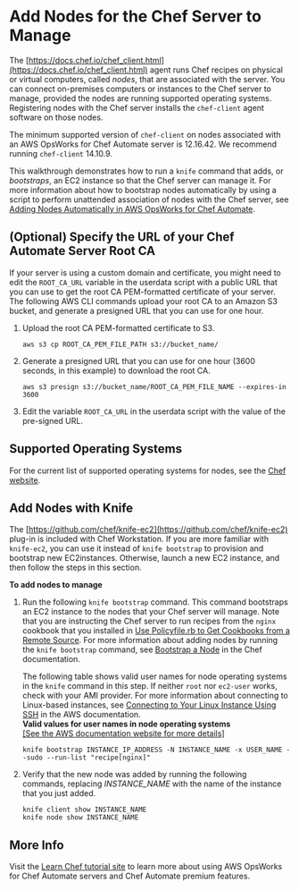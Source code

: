 # Add Nodes for the Chef Server to Manage<a name="opscm-addnodes"></a>

The [https://docs.chef.io/chef_client.html](https://docs.chef.io/chef_client.html) agent runs Chef recipes on physical or virtual computers, called *nodes*, that are associated with the server\. You can connect on\-premises computers or instances to the Chef server to manage, provided the nodes are running supported operating systems\. Registering nodes with the Chef server installs the `chef-client` agent software on those nodes\.

The minimum supported version of `chef-client` on nodes associated with an AWS OpsWorks for Chef Automate server is 12\.16\.42\. We recommend running `chef-client` 14\.10\.9\.

This walkthrough demonstrates how to run a `knife` command that adds, or *bootstraps*, an EC2 instance so that the Chef server can manage it\. For more information about how to bootstrap nodes automatically by using a script to perform unattended association of nodes with the Chef server, see [Adding Nodes Automatically in AWS OpsWorks for Chef Automate](opscm-unattend-assoc.md)\.

## \(Optional\) Specify the URL of your Chef Automate Server Root CA<a name="opscm-addnodes-customdomain"></a>

If your server is using a custom domain and certificate, you might need to edit the `ROOT_CA_URL` variable in the userdata script with a public URL that you can use to get the root CA PEM\-formatted certificate of your server\. The following AWS CLI commands upload your root CA to an Amazon S3 bucket, and generate a presigned URL that you can use for one hour\.

1. Upload the root CA PEM\-formatted certificate to S3\.

   ```
   aws s3 cp ROOT_CA_PEM_FILE_PATH s3://bucket_name/
   ```

1. Generate a presigned URL that you can use for one hour \(3600 seconds, in this example\) to download the root CA\.

   ```
   aws s3 presign s3://bucket_name/ROOT_CA_PEM_FILE_NAME --expires-in 3600
   ```

1. Edit the variable `ROOT_CA_URL` in the userdata script with the value of the pre\-signed URL\.

## Supported Operating Systems<a name="w2ab1b9c26c15c11"></a>

For the current list of supported operating systems for nodes, see the [Chef website](https://docs.chef.io/platforms.html)\.

## Add Nodes with Knife<a name="w2ab1b9c26c15c13"></a>

The [https://github.com/chef/knife-ec2](https://github.com/chef/knife-ec2) plug\-in is included with Chef Workstation\. If you are more familiar with `knife-ec2`, you can use it instead of `knife bootstrap` to provision and bootstrap new EC2instances\. Otherwise, launch a new EC2 instance, and then follow the steps in this section\.

**To add nodes to manage**

1. Run the following `knife bootstrap` command\. This command bootstraps an EC2 instance to the nodes that your Chef server will manage\. Note that you are instructing the Chef server to run recipes from the `nginx` cookbook that you installed in [Use Policyfile\.rb to Get Cookbooks from a Remote Source](opscm-starterkit.md#install-cookbooks-policyfile)\. For more information about adding nodes by running the `knife bootstrap` command, see [Bootstrap a Node](https://docs.chef.io/install_bootstrap.html) in the Chef documentation\.

   The following table shows valid user names for node operating systems in the `knife` command in this step\. If neither `root` nor `ec2-user` works, check with your AMI provider\. For more information about connecting to Linux\-based instances, see [Connecting to Your Linux Instance Using SSH](http://docs.aws.amazon.com/AWSEC2/latest/UserGuide/AccessingInstancesLinux.html) in the AWS documentation\.  
**Valid values for user names in node operating systems**    
[\[See the AWS documentation website for more details\]](http://docs.aws.amazon.com/opsworks/latest/userguide/opscm-addnodes.html)

   ```
   knife bootstrap INSTANCE_IP_ADDRESS -N INSTANCE_NAME -x USER_NAME --sudo --run-list "recipe[nginx]"
   ```

1. Verify that the new node was added by running the following commands, replacing *INSTANCE\_NAME* with the name of the instance that you just added\.

   ```
   knife client show INSTANCE_NAME
   knife node show INSTANCE_NAME
   ```

## More Info<a name="w2ab1b9c26c15c15"></a>

Visit the [Learn Chef tutorial site](https://learn.chef.io/tutorials/manage-a-node/opsworks) to learn more about using AWS OpsWorks for Chef Automate servers and Chef Automate premium features\.